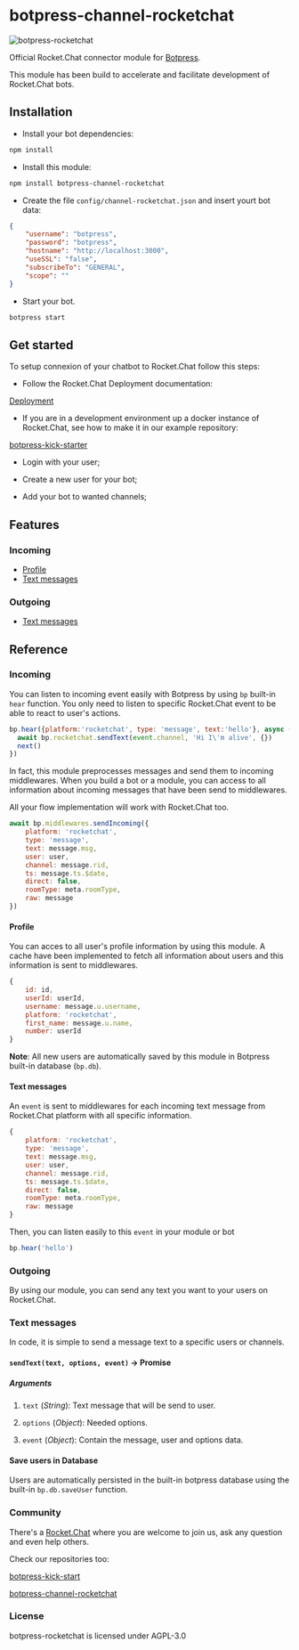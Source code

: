 # botpress-channel-rocketchat

![botpress-rocketchat](https://github.com/RocketChat/botpress-channel-rocketchat/wiki/images/botpress.gif)

Official Rocket.Chat connector module for [Botpress](http://github.com/botpress/botpress).

This module has been build to accelerate and facilitate development of Rocket.Chat bots.

## Installation

* Install your bot dependencies:

```sh
npm install
```

* Install this module:

```sh
npm install botpress-channel-rocketchat
```

* Create the file `config/channel-rocketchat.json` and insert yourt bot data:

```json
{
    "username": "botpress",
    "password": "botpress",
    "hostname": "http://localhost:3000",
    "useSSL": "false",
    "subscribeTo": "GENERAL",
    "scope": ""
}
```

* Start your bot.

```sh
botpress start
```

## Get started

To setup connexion of your chatbot to Rocket.Chat follow this steps:

* Follow the Rocket.Chat Deployment documentation:

[Deployment](https://github.com/RocketChat/Rocket.Chat#deployment)

* If you are in a development environment up a docker instance of Rocket.Chat,
see how to make it in our example repository:

[botpress-kick-starter](https://github.com/RocketChat/botpress-kick-starter)

* Login with your user;

* Create a new user for your bot;

* Add your bot to wanted channels;

## Features

### Incoming

* [Profile](#profile)
* [Text messages](#text-messages)

### Outgoing

* [Text messages](#text-messages-1)

## Reference

### Incoming

You can listen to incoming event easily with Botpress by using `bp` built-in `hear` function. You only need to listen to specific Rocket.Chat event to be able to react to user's actions.

```js
bp.hear({platform:'rocketchat', type: 'message', text:'hello'}, async (event, next) => {
  await bp.rocketchat.sendText(event.channel, 'Hi I\'m alive', {})
  next()
})
```

In fact, this module preprocesses messages and send them to incoming middlewares. When you build a bot or a module, you can access to all information about incoming messages that have been send to  middlewares.

All your flow implementation will work with Rocket.Chat too.

```js
await bp.middlewares.sendIncoming({
    platform: 'rocketchat',
    type: 'message',
    text: message.msg,
    user: user,
    channel: message.rid,
    ts: message.ts.$date,
    direct: false,
    roomType: meta.roomType,
    raw: message
})
```

#### Profile

You can acces to all user's profile information by using this module. A cache have been implemented to fetch all information about users and this information is sent to middlewares.

```js
{
    id: id,
    userId: userId,
    username: message.u.username,
    platform: 'rocketchat',
    first_name: message.u.name,
    number: userId
}
```

**Note**: All new users are automatically saved by this module in Botpress built-in database (`bp.db`).

#### Text messages

An `event` is sent to middlewares for each incoming text message from Rocket.Chat platform with all specific information.

```js
{
    platform: 'rocketchat',
    type: 'message',
    text: message.msg,
    user: user,
    channel: message.rid,
    ts: message.ts.$date,
    direct: false,
    roomType: meta.roomType,
    raw: message
}
```

Then, you can listen easily to this `event` in your module or bot

```js
bp.hear('hello')
```

### Outgoing

By using our module, you can send any text you want to your users on Rocket.Chat.

### Text messages

In code, it is simple to send a message text to a specific users or channels.

#### `sendText(text, options, event)` -> Promise

##### Arguments

1. ` text ` (_String_): Text message that will be send to user.

2. ` options ` (_Object_): Needed options.

3. ` event ` (_Object_): Contain the message, user and options data.

#### Save users in Database

Users are automatically persisted in the built-in botpress database using the built-in `bp.db.saveUser` function.

### Community

There's a [Rocket.Chat](https://slack.botpress.io) where you are welcome to join us, ask any question and even help others.

Check our repositories too:

[botpress-kick-start](https://github.com/RocketChat/botpress-kick-starter)

[botpress-channel-rocketchat](https://github.com/RocketChat/botpress-channel-rocketchat)

### License

botpress-rocketchat is licensed under AGPL-3.0
